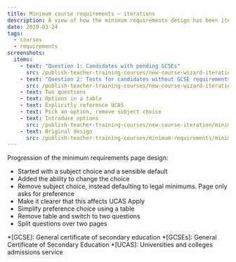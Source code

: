```yaml
---
title: Minimum course requirements – iterations
description: A view of how the minimum requirements design has been iterated since December
date: 2019-03-24
tags:
  - courses
  - requirements
screenshots:
  items:
    - text: "Question 1: Candidates with pending GCSEs"
      src: /publish-teacher-training-courses/new-course-wizard-iteration-9-apr/candidates-with-pending-gcses.png
    - text: "Question 2: Tests for candidates without GCSE requirements"
      src: /publish-teacher-training-courses/new-course-wizard-iteration-9-apr/tests-for-candidates-without-gcse-requirements.png
    - text: Two questions
    - text: Options in a table
    - text: Explicitly reference UCAS
    - text: Pick an option, remove subject choice
    - text: Introduce options
      src: /publish-teacher-training-courses/new-course-iteration/minimum-gcse-requirements.png
    - text: Original design
      src: /publish-teacher-training-courses/minimum-requirements/minimum-course-requirements.png
---
```


Progression of the minimum requirements page design:

- Started with a subject choice and a sensible default
- Added the ability to change the choice
- Remove subject choice, instead defaulting to legal minimums. Page only asks for preference
- Make it clearer that this affects UCAS Apply
- Simplify preference choice using a table
- Remove table and switch to two questions
- Split questions over two pages


*[GCSE]: General certificate of secondary education
*[GCSEs]: General Certificate of Secondary Education
*[UCAS]: Universities and colleges admissions service
